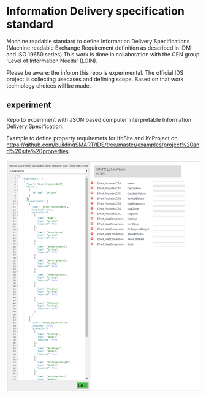 # Information Delivery specification standard
Machine readable standard to define Information Delivery Specifications (Machine readable Exchange Requirement definition as described in IDM and ISO 19650 series)
This work is done in collaboration with the CEN group 'Level of Information Needs' (LOIN).

Please be aware: the info on this repo is experimental. The official IDS project is collecting usecases and defining scope. Based on that work technology choices will be made.

## experiment
Repo to experiment with JSON based computer interpretable Information Delivery Specification.

Example to define property requiremets for IfcSite and IfcProject on https://github.com/buildingSMART/IDS/tree/master/examples/project%20and%20site%20properties 


![alt text](images/geolocation_example.png "example of EIR (left) in a prototype implementation to check and add properties")


